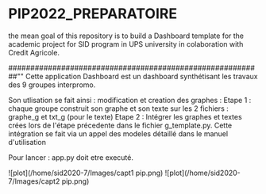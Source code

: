 # PIP2022_PREPARATOIRE

the mean goal of  this repository is to build a Dashboard template for the academic project for SID program in UPS university in colaboration with Credit Agricole.

##########################################################""
Cette application Dashboard est un dashboard synthétisant les travaux des 9 groupes interpromo.

Son utlisation se fait ainsi :
   modification et creation des graphes : 
      Etape 1 : chaque groupe construit son graphe et son texte sur les 2 fichiers :
         graphe_g<num de groupe> et txt_g<num de groupe> (pour le texte)
      Etape 2 : Intégrer les graphes et textes crées lors de l'étape précedente dans le fichier 
         g<num de groupe>_template.py. Cette intégration se fait via un appel des modeles détaillé dans le manuel d'utilisation

   Pour lancer : app.py doit etre executé.
  
   
![plot](/home/sid2020-7/Images/capt1 pip.png)
![plot](/home/sid2020-7/Images/capt2 pip.png)
